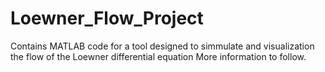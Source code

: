 # Loewner_Flow_Project
Contains MATLAB code for a tool designed to simmulate and visualization the flow of the Loewner differential equation
More information to follow.

